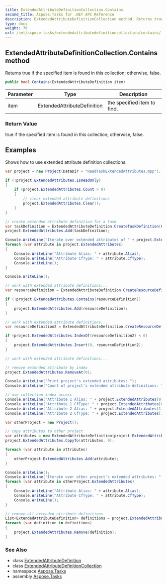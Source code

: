 ```yaml
---
title: ExtendedAttributeDefinitionCollection.Contains
second_title: Aspose.Tasks for .NET API Reference
description: ExtendedAttributeDefinitionCollection method. Returns true if the specified item is found in this collection otherwise false
type: docs
weight: 70
url: /net/aspose.tasks/extendedattributedefinitioncollection/contains/
---
```

## ExtendedAttributeDefinitionCollection.Contains method

Returns true if the specified item is found in this collection; otherwise, false.

```csharp
public bool Contains(ExtendedAttributeDefinition item)
```

| Parameter | Type | Description |
| --- | --- | --- |
| item | ExtendedAttributeDefinition | the specified item to find. |

### Return Value

true if the specified item is found in this collection; otherwise, false.

## Examples

Shows how to use extended attribute definition collections.

```csharp
var project = new Project(DataDir + "ReadTaskExtendedAttributes.mpp");

if (!project.ExtendedAttributes.IsReadOnly)
{
    if (project.ExtendedAttributes.Count > 0)
    {
        // clear extended attribute definitions
        project.ExtendedAttributes.Clear();
    }
}

// create extended attribute definition for a task
var taskDefinition = ExtendedAttributeDefinition.CreateTaskDefinition(CustomFieldType.Start, ExtendedAttributeTask.Start7, "Start 7");
project.ExtendedAttributes.Add(taskDefinition);

Console.WriteLine("Iterate over extended attributes of " + project.ExtendedAttributes.ParentProject.Get(Prj.Name) + " project: ");
foreach (var attribute in project.ExtendedAttributes)
{
    Console.WriteLine("Attribute Alias: " + attribute.Alias);
    Console.WriteLine("Attribute CfType: " + attribute.CfType);
    Console.WriteLine();
}

Console.WriteLine();

// work with extended attribute definitions...
var resourceDefinition = ExtendedAttributeDefinition.CreateResourceDefinition(CustomFieldType.Cost, ExtendedAttributeResource.Cost5, "My cost");

if (!project.ExtendedAttributes.Contains(resourceDefinition))
{
    project.ExtendedAttributes.Add(resourceDefinition);
}

// work with extended attribute definitions...
var resourceDefinition2 = ExtendedAttributeDefinition.CreateResourceDefinition(CustomFieldType.Number, ExtendedAttributeResource.Cost1, "My Cost 2");

if (project.ExtendedAttributes.IndexOf(resourceDefinition2) < 0)
{
    project.ExtendedAttributes.Insert(0, resourceDefinition2);
}

// work with extended attribute definitions...

// remove extended attribute by index
project.ExtendedAttributes.RemoveAt(0);

Console.WriteLine("Print project's extended attributes: ");
Console.WriteLine("Count of project's extended attribute definitions: " + project.ExtendedAttributes.Count);

// use collection index access
Console.WriteLine("Attribute 1 Alias: " + project.ExtendedAttributes[0].Alias);
Console.WriteLine("Attribute 1 CfType: " + project.ExtendedAttributes[0].CfType);
Console.WriteLine("Attribute 2 Alias: " + project.ExtendedAttributes[1].Alias);
Console.WriteLine("Attribute 2 CfType: " + project.ExtendedAttributes[1].CfType);

var otherProject = new Project();

// copy attributes to other project
var attributes = new ExtendedAttributeDefinition[project.ExtendedAttributes.Count];
project.ExtendedAttributes.CopyTo(attributes, 0);

foreach (var attribute in attributes)
{
    otherProject.ExtendedAttributes.Add(attribute);
}

Console.WriteLine();
Console.WriteLine("Iterate over other project's extended attributes: ");
foreach (var attribute in otherProject.ExtendedAttributes)
{
    Console.WriteLine("Attribute Alias: " + attribute.Alias);
    Console.WriteLine("Attribute CfType: " + attribute.CfType);
    Console.WriteLine();
}

// remove all extended attribute definitions
List<ExtendedAttributeDefinition> definitions = project.ExtendedAttributes.ToList();
foreach (var definition in definitions)
{
    project.ExtendedAttributes.Remove(definition);
}
```

### See Also

* class [ExtendedAttributeDefinition](../../extendedattributedefinition/)
* class [ExtendedAttributeDefinitionCollection](../)
* namespace [Aspose.Tasks](../../extendedattributedefinitioncollection/)
* assembly [Aspose.Tasks](../../../)


